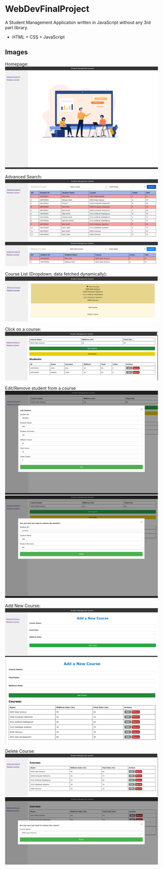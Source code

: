 # WebDevFinalProject
A Student Management Application written in JavaScript without any 3rd part library. 
- HTML + CSS + JavaScript

## Images
Homepage:
![Home](img/home.png)

Advanced Search:
![AdvSearch](img/AdvSearch.png)
![AdvSearch](img/AdvSearch2.png)

Course List (Dropdown, data fetched dynamically):
![courses](img/courses.png)

Click on a course:
![ShowCourse](img/ShowCourse.png)

Edit/Remove student from a course
![EditStudent](img/EditStudent.png)
![RemoveStudent](img/RemoveStudent.png)

Add New Course:
![AddCourse](img/AddCourse.png)
![CourseAdded](img/CourseAdded.png)

Delete Course:
![DeleteCourses](img/DeleteCourses.png)
![RemoveCourseModal](img/RemoveCourseModal.png)
